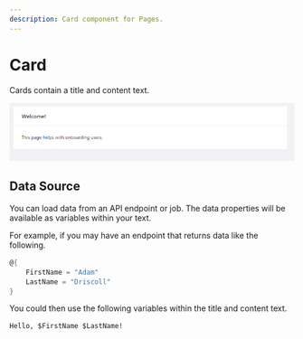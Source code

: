 ```yaml
---
description: Card component for Pages.
---
```


# Card

Cards contain a title and content text.&#x20;

![A simple card on a page.](<../../.gitbook/assets/image (347).png>)

## Data Source

You can load data from an API endpoint or job. The data properties will be available as variables within your text.&#x20;

For example, if you may have an endpoint that returns data like the following.&#x20;

```powershell
@{
    FirstName = "Adam"
    LastName = "Driscoll"
}
```

You could then use the following variables within the title and content text.&#x20;

```
Hello, $FirstName $LastName! 
```

